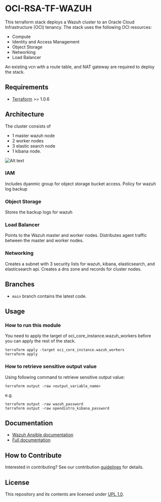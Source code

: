 # OCI-RSA-TF-WAZUH
This terraform stack deploys a Wazuh cluster to an Oracle Cloud Infrastructure (OCI) tenancy. 
The stack uses the following OCI resources:
- Compute
- Identity and Access Management
- Object Storage
- Networking
- Load Balancer

An existing vcn with a route table, and NAT gateway are required to deploy the stack.


## Requirements

- [Terraform]() >= 1.0.6



## Architecture
The cluster consists of 
- 1 master wazuh node
- 2 worker nodes
- 3 elastic search node
- 1 kibana node.

![Alt text](https://documentation.wazuh.com/current/_images/deployment1.png)

### IAM
Includes dyanmic group for object storage bucket access.
Policy for wazuh log backup

### Object Storage
Stores the backup logs for wazuh

### Load Balancer
Points to the Wazuh master and worker nodes. Distributes agent traffic between the master and worker nodes. 

### Networking
Creates a subnet with 3 security lists for wazuh, kibana, elasticsearch, and elasticsearch api.
Creates a dns zone and records for cluster nodes.

## Branches
* `main` branch contains the latest code.


## Usage

### How to run this module
You need to apply the target of oci_core_instance.wazuh_workers before you can apply the rest of the stack.

```
terraform apply -target oci_core_instance.wazuh_workers
terraform apply
```

### How to retrieve sensitive output value
Using following command to retrieve sensitive output value:
```
terraform output -raw <output_variable_name>
```
e.g.
```
terraform output -raw wazuh_password
terraform output -raw opendistro_kibana_password 
```

## Documentation

* [Wazuh Ansible documentation](https://documentation.wazuh.com/current/deploying-with-ansible/index.html)
* [Full documentation](http://documentation.wazuh.com)

## How to Contribute
Interested in contributing?  See our contribution [guidelines](CONTRIBUTE.md) for details.

## License
This repository and its contents are licensed under [UPL 1.0](https://opensource.org/licenses/UPL).